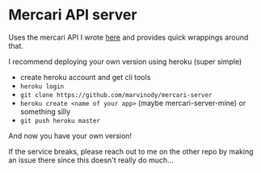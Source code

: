 # Mercari API server

Uses the mercari API I wrote [here](https://github.com/marvinody/mercari-js/) and provides quick wrappings around that.

I recommend deploying your own version using heroku (super simple)

- create heroku account and get cli tools
- `heroku login`
- `git clone https://github.com/marvinody/mercari-server`
- `heroku create <name of your app>` (maybe mercari-server-mine) or something silly
- `git push heroku master`

And now you have your own version!

If the service breaks, please reach out to me on the other repo by making an issue there since this doesn't really do much...
